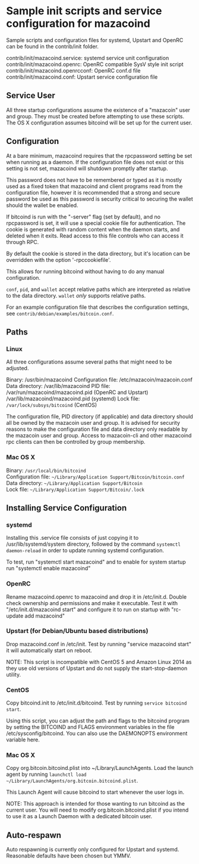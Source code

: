 Sample init scripts and service configuration for mazacoind
==========================================================

Sample scripts and configuration files for systemd, Upstart and OpenRC
can be found in the contrib/init folder.

contrib/init/mazacoind.service:    systemd service unit configuration
contrib/init/mazacoind.openrc:     OpenRC compatible SysV style init script
contrib/init/mazacoind.openrcconf: OpenRC conf.d file
contrib/init/mazacoind.conf:       Upstart service configuration file

Service User
---------------------------------

All three startup configurations assume the existence of a "mazacoin" user
and group.  They must be created before attempting to use these scripts.
The OS X configuration assumes bitcoind will be set up for the current user.

Configuration
---------------------------------

At a bare minimum, mazacoind requires that the rpcpassword setting be set
when running as a daemon.  If the configuration file does not exist or this
setting is not set, mazacoind will shutdown promptly after startup.

This password does not have to be remembered or typed as it is mostly used
as a fixed token that mazacoind and client programs read from the configuration
file, however it is recommended that a strong and secure password be used
as this password is security critical to securing the wallet should the
wallet be enabled.

If bitcoind is run with the "-server" flag (set by default), and no rpcpassword is set,
it will use a special cookie file for authentication. The cookie is generated with random
content when the daemon starts, and deleted when it exits. Read access to this file
controls who can access it through RPC.

By default the cookie is stored in the data directory, but it's location can be overridden
with the option '-rpccookiefile'.

This allows for running bitcoind without having to do any manual configuration.

`conf`, `pid`, and `wallet` accept relative paths which are interpreted as
relative to the data directory. `wallet` *only* supports relative paths.

For an example configuration file that describes the configuration settings,
see `contrib/debian/examples/bitcoin.conf`.

Paths
---------------------------------

### Linux

All three configurations assume several paths that might need to be adjusted.

Binary:              /usr/bin/mazacoind
Configuration file:  /etc/mazacoin/mazacoin.conf
Data directory:      /var/lib/mazacoind
PID file:            /var/run/mazacoind/mazacoind.pid (OpenRC and Upstart)
                     /var/lib/mazacoind/mazacoind.pid (systemd)
Lock file:           `/var/lock/subsys/bitcoind` (CentOS)  

The configuration file, PID directory (if applicable) and data directory
should all be owned by the mazacoin user and group.  It is advised for security
reasons to make the configuration file and data directory only readable by the
mazacoin user and group.  Access to mazacoin-cli and other mazacoind rpc clients
can then be controlled by group membership.

### Mac OS X

Binary:              `/usr/local/bin/bitcoind`  
Configuration file:  `~/Library/Application Support/Bitcoin/bitcoin.conf`  
Data directory:      `~/Library/Application Support/Bitcoin`  
Lock file:           `~/Library/Application Support/Bitcoin/.lock`  

Installing Service Configuration
-----------------------------------

### systemd

Installing this .service file consists of just copying it to
/usr/lib/systemd/system directory, followed by the command
`systemctl daemon-reload` in order to update running systemd configuration.

To test, run "systemctl start mazacoind" and to enable for system startup run
"systemctl enable mazacoind"

### OpenRC

Rename mazacoind.openrc to mazacoind and drop it in /etc/init.d.  Double
check ownership and permissions and make it executable.  Test it with
"/etc/init.d/mazacoind start" and configure it to run on startup with
"rc-update add mazacoind"

### Upstart (for Debian/Ubuntu based distributions)

Drop mazacoind.conf in /etc/init.  Test by running "service mazacoind start"
it will automatically start on reboot.

NOTE: This script is incompatible with CentOS 5 and Amazon Linux 2014 as they
use old versions of Upstart and do not supply the start-stop-daemon utility.

### CentOS

Copy bitcoind.init to /etc/init.d/bitcoind. Test by running `service bitcoind start`.

Using this script, you can adjust the path and flags to the bitcoind program by
setting the BITCOIND and FLAGS environment variables in the file
/etc/sysconfig/bitcoind. You can also use the DAEMONOPTS environment variable here.

### Mac OS X

Copy org.bitcoin.bitcoind.plist into ~/Library/LaunchAgents. Load the launch agent by
running `launchctl load ~/Library/LaunchAgents/org.bitcoin.bitcoind.plist`.

This Launch Agent will cause bitcoind to start whenever the user logs in.

NOTE: This approach is intended for those wanting to run bitcoind as the current user.
You will need to modify org.bitcoin.bitcoind.plist if you intend to use it as a
Launch Daemon with a dedicated bitcoin user.

Auto-respawn
-----------------------------------

Auto respawning is currently only configured for Upstart and systemd.
Reasonable defaults have been chosen but YMMV.
